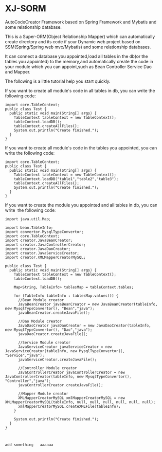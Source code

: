 # XJ-SORM
AutoCodeCreator Framework based on Spring Framework and Mybatis and some relationship database.

This is a Super-ORM(Object Relationship Mapper) which can automatically create directory and its code if your Dynamic web project based on SSM(Spring/Spring web mvc/Mybatis) and some relationship databases.

It can connect a database you appointed,load all tables in the db(or the tables you appointed) to the memory,and automatically create the code in your module which you can appoint,such as Bean Controller Service Dao and Mapper.

The following is a little tutorial help you start quickly.
    
If you want to create all module's code in all tables in db, you can write the following code:

    import core.TableContext;
    public class Test {
      public static void main(String[] args) {
        TableContext tableContext = new TableContext();
        tableContext.loadDB();
        tableContext.createAllFiles();
        System.out.println("Create finished.");
      }
    }
   
   
If you want to create all module's code in the tables you appointed, you can write the following code:

    import core.TableContext;
    public class Test {
      public static void main(String[] args) {
        TableContext tableContext = new TableContext();
        tableContext.loadDB("table1","table2","table3");
        tableContext.createAllFiles();
        System.out.println("Create finished.");
      }
    }

If you want to create the module you appointed and all tables in db, you can write  the following code:

    import java.util.Map;

    import bean.TableInfo;
    import convertor.MysqlTypeConvertor;
    import core.TableContext;
    import creator.JavaBeanCreator;
    import creator.JavaControllerCreator;
    import creator.JavaDaoCreator;
    import creator.JavaServiceCreator;
    import creator.XMLMapperCreatorMySQL;

    public class Test {
      public static void main(String[] args) {
        TableContext tableContext = new TableContext();
        tableContext.loadDB();

        Map<String, TableInfo> tablesMap = tableContext.tables;

        for (TableInfo tableInfo : tablesMap.values()) {
          //Bean Module creator
          JavaBeanCreator javaBeanCreator = new JavaBeanCreator(tableInfo, new MysqlTypeConvertor(), "Bean","java");
          javaBeanCreator.createJavaFile();

          //Dao Module creator
          JavaDaoCreator javaDaoCreator = new JavaDaoCreator(tableInfo, new MysqlTypeConvertor(), "Dao","java");
          javaDaoCreator.createJavaFile();

          //Service Module creator
          JavaServiceCreator javaServiceCreator = new JavaServiceCreator(tableInfo, new MysqlTypeConvertor(), "Service","java");
          javaServiceCreator.createJavaFile();

          //Controller Module creator
          JavaControllerCreator javaControllerCreator = new JavaControllerCreator(tableInfo, new MysqlTypeConvertor(), "Controller","java");
          javaControllerCreator.createJavaFile();

          //Mapper Module creator
          XMLMapperCreatorMySQL xmlMapperCreatorMySQL = new XMLMapperCreatorMySQL(tableInfo, null, null, null, null, null, null);
          xmlMapperCreatorMySQL.createXMLFile(tableInfo);
        }

        System.out.println("Create finished.");
      }
    }


    
    add something   aaaaaa

